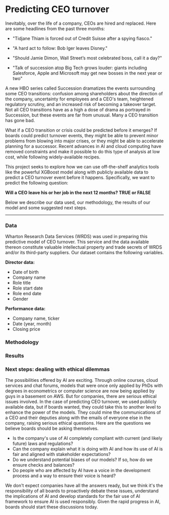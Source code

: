 # Predicting CEO turnover

Inevitably, over the life of a company, CEOs are hired and replaced. Here are some headlines from the past three months: 

- "Tidjane Thiam is forced out of Credit Suisse after a spying fiasco."

- "A hard act to follow: Bob Iger leaves Disney."

- "Should Jamie Dimon, Wall Street’s most celebrated boss, call it a day?"

- "Talk of succession atop Big Tech grows louder: giants including Salesforce, Apple and Microsoft may get new bosses in the next year or two"

A new HBO series called Succession dramatizes the events surrounding some CEO transitions: confusion among shareholders about the direction of the company, uncertainty for employees and a CEO's team, heightened regulatory scrutiny, and an increased risk of becoming a takeover target.  Not all CEO transitions have as a high a dose of drama as portrayed in Succession, but these events are far from unusual. Many a CEO transition has gone bad. 

What if a CEO transition or crisis could be predicted before it emerges? If boards could predict turnover events, they might be able to prevent minor problems from blowing into major crises, or they might be able to accelerate planning for a successor. Recent advances in AI and cloud computing have removed constraints and make it possible to do this type of analysis at low cost, while following widely-available recipes. 

This project seeks to explore how we can use off-the-shelf analytics tools like the powerful XGBoost model along with publicly available data to predict a CEO turnover event before it happens. Specifically, we want to predict the following question:

   **Will a CEO leave his or her job in the next 12 months? TRUE or FALSE**

Below we describe our data used, our methodology, the results of our model and some suggested next steps.

-------

### Data

Wharton Research Data Services (WRDS) was used in preparing this predictive model of CEO turnover. This service and the data available thereon constitute valuable intellectual property and trade secrets of WRDS and/or its third-party suppliers. Our dataset contains the following variables. 

**Director data:**

- Date of birth
- Company name
- Role title
- Role start date
- Role end date
- Gender

**Performance data:** 

- Company name, ticker
- Date (year, month)
- Closing price

### Methodology

### Results

### Next steps: dealing with ethical dilemmas

The possibilities offered by AI are exciting. Through online courses, cloud services and chat forums, models that were once only applied by PhDs with degrees in econometrics or computer science are now being applied by guys in a basement on AWS. But for companies, there are serious ethical issues involved. In the case of predicting CEO turnover, we used publicly available data, but if boards wanted, they could take this to another level to enhance the power of the models. They could mine the communications of a CEO and their deputies along with the emails of everyone else in the company, raising serious ethical questions. Here are the questions we believe boards should be asking themselves. 

- Is the company's use of AI completely compliant with current (and likely future) laws and regulations? 
- Can the company explain what it is doing with AI and how its use of AI is fair and aligned with stakeholder expectations?
- Do we understand potential biases of our models? If so, how do we ensure checks and balances? 
- Do people who are affected by AI have a voice in the development process and a way to ensure their voice is heard?

We don't expect companies have all the answers ready, but we think it's the responsibility of all boards to proactively debate these issues, understand the implications of AI and develop standards for the fair use of AI framework to ensure AI is used responsibly. Given the rapid progress in AI, boards should start these discussions today. 
